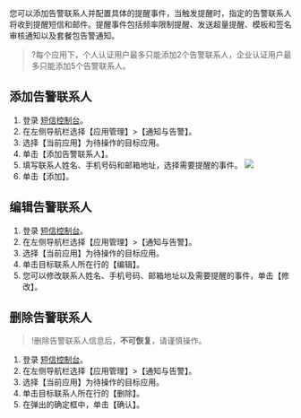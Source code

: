 您可以添加告警联系人并配置具体的提醒事件，当触发提醒时，指定的告警联系人将收到提醒短信和邮件。提醒事件包括频率限制提醒、发送超量提醒、模板和签名审核通知以及套餐包告警通知。

>?每个应用下，个人认证用户最多只能添加2个告警联系人，企业认证用户最多只能添加5个告警联系人。 

## 添加告警联系人
1. 登录 [短信控制台](https://console.cloud.tencent.com/smsv2)。
2. 在左侧导航栏选择【应用管理】>【通知与告警】。
3. 选择【当前应用】为待操作的目标应用。
4. 单击【添加告警联系人】。
5. 填写联系人姓名、手机号码和邮箱地址，选择需要提醒的事件。
    ![](https://main.qcloudimg.com/raw/fc020c2f2c332eb0fce4baaf9d15df71.png)
6. 单击【添加】。


## 编辑告警联系人
1. 登录 [短信控制台](https://console.cloud.tencent.com/smsv2)。
2. 在左侧导航栏选择【应用管理】>【通知与告警】。
3. 选择【当前应用】为待操作的目标应用。
4. 单击目标联系人所在行的【编辑】。
5. 您可以修改联系人姓名、手机号码、邮箱地址以及需要提醒的事件，单击【修改】。

## 删除告警联系人
>!删除告警联系人信息后，**不可恢复**，请谨慎操作。

1. 登录 [短信控制台](https://console.cloud.tencent.com/smsv2)。
2. 在左侧导航栏选择【应用管理】>【通知与告警】。
3. 选择【当前应用】为待操作的目标应用。
4. 单击目标联系人所在行的【删除】。
5. 在弹出的确定框中，单击【确认】。


